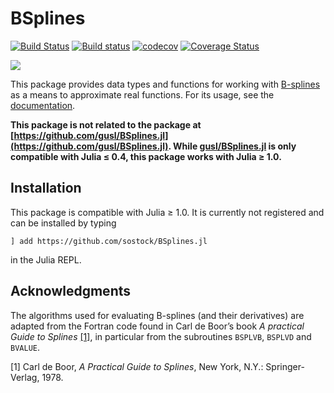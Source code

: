 # BSplines

[![Build Status](https://travis-ci.com/sostock/BSplines.jl.svg?branch=master)](https://travis-ci.com/sostock/BSplines.jl)
[![Build status](https://ci.appveyor.com/api/projects/status/ruh7o1yalohqawbd/branch/master?svg=true)](https://ci.appveyor.com/project/sostock/bsplines-jl/branch/master)
[![codecov](https://codecov.io/gh/sostock/BSplines.jl/branch/master/graph/badge.svg)](https://codecov.io/gh/sostock/BSplines.jl)
[![Coverage Status](https://coveralls.io/repos/github/sostock/BSplines.jl/badge.svg?branch=master)](https://coveralls.io/github/sostock/BSplines.jl?branch=master)

[![](https://img.shields.io/badge/docs-dev-blue.svg)](https://sostock.github.io/BSplines.jl/dev)

This package provides data types and functions for working with [B-splines](https://en.wikipedia.org/wiki/B-spline) as a means to approximate real functions.
For its usage, see the [documentation](https://sostock.github.io/BSplines.jl/dev).

**This package is not related to the package at [https://github.com/gusl/BSplines.jl](https://github.com/gusl/BSplines.jl).
While [gusl/BSplines.jl](https://github.com/gusl/BSplines.jl) is only compatible with Julia ≤ 0.4, this package works with Julia ≥ 1.0.**

## Installation

This package is compatible with Julia ≥ 1.0. It is currently not registered and can be installed by typing
```
] add https://github.com/sostock/BSplines.jl
```
in the Julia REPL.

## Acknowledgments

The algorithms used for evaluating B-splines (and their derivatives) are adapted from 
the Fortran code found in Carl de Boor’s book *A practical Guide to Splines* [[1]](#deBoor1978),
in particular from the subroutines `BSPLVB`, `BSPLVD` and `BVALUE`.

<a name="deBoor1978">[1]</a> Carl de Boor, *A Practical Guide to Splines*, New York, N.Y.: Springer-Verlag, 1978.
